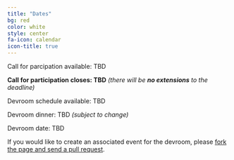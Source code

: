 ```yaml
---
title: "Dates"
bg: red
color: white
style: center
fa-icon: calendar
icon-title: true
---
```


Call for parcipation available: TBD

<strong>Call for participation closes: TBD</strong>
<em>(there will be <strong>no extensions</strong> to the deadline)</em>

Devroom schedule available: TBD

Devroom dinner: TBD <em>(subject to change)</em>

Devroom date: TBD

If you would like to create an associated event for the devroom, please [fork the
page and send a pull
request](https://github.com/hpc-bigdata-fosdem17/hpc-bigdata-fosdem17.github.io).
